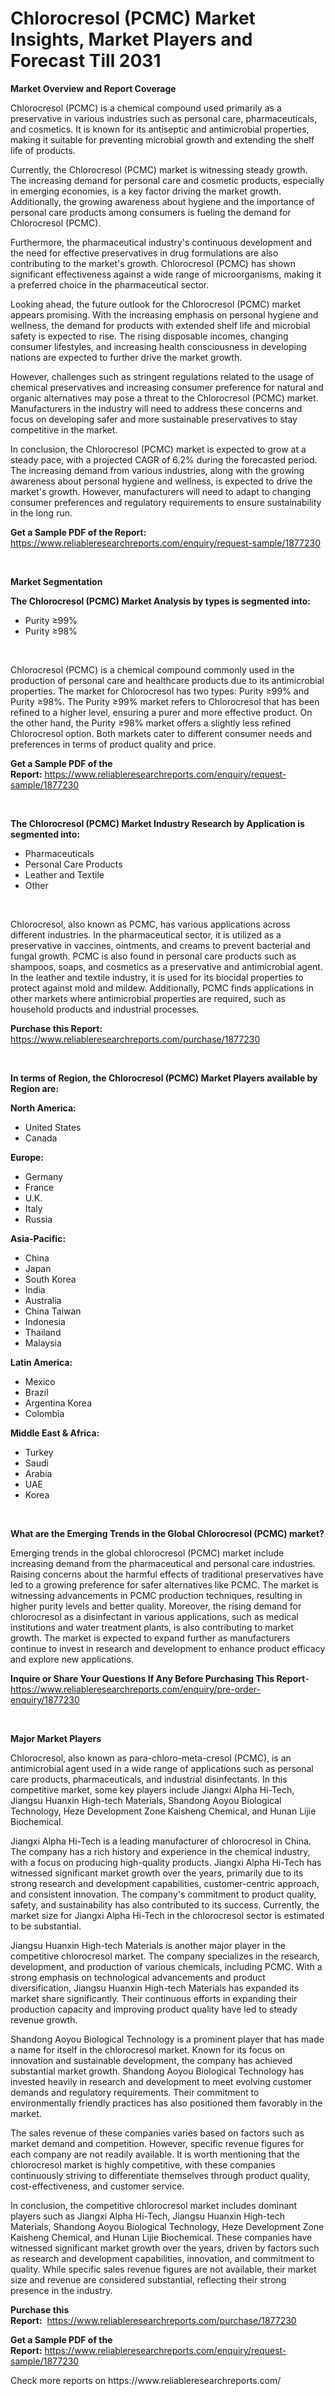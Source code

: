<p><h1>Chlorocresol (PCMC) Market Insights, Market Players and Forecast Till 2031</h1></p><p><strong>Market Overview and Report Coverage</strong></p>
<p><p>Chlorocresol (PCMC) is a chemical compound used primarily as a preservative in various industries such as personal care, pharmaceuticals, and cosmetics. It is known for its antiseptic and antimicrobial properties, making it suitable for preventing microbial growth and extending the shelf life of products.</p><p>Currently, the Chlorocresol (PCMC) market is witnessing steady growth. The increasing demand for personal care and cosmetic products, especially in emerging economies, is a key factor driving the market growth. Additionally, the growing awareness about hygiene and the importance of personal care products among consumers is fueling the demand for Chlorocresol (PCMC).</p><p>Furthermore, the pharmaceutical industry's continuous development and the need for effective preservatives in drug formulations are also contributing to the market's growth. Chlorocresol (PCMC) has shown significant effectiveness against a wide range of microorganisms, making it a preferred choice in the pharmaceutical sector.</p><p>Looking ahead, the future outlook for the Chlorocresol (PCMC) market appears promising. With the increasing emphasis on personal hygiene and wellness, the demand for products with extended shelf life and microbial safety is expected to rise. The rising disposable incomes, changing consumer lifestyles, and increasing health consciousness in developing nations are expected to further drive the market growth.</p><p>However, challenges such as stringent regulations related to the usage of chemical preservatives and increasing consumer preference for natural and organic alternatives may pose a threat to the Chlorocresol (PCMC) market. Manufacturers in the industry will need to address these concerns and focus on developing safer and more sustainable preservatives to stay competitive in the market.</p><p>In conclusion, the Chlorocresol (PCMC) market is expected to grow at a steady pace, with a projected CAGR of 6.2% during the forecasted period. The increasing demand from various industries, along with the growing awareness about personal hygiene and wellness, is expected to drive the market's growth. However, manufacturers will need to adapt to changing consumer preferences and regulatory requirements to ensure sustainability in the long run.</p></p>
<p><strong>Get a Sample PDF of the Report:</strong> <a href="https://www.reliableresearchreports.com/enquiry/request-sample/1877230">https://www.reliableresearchreports.com/enquiry/request-sample/1877230</a></p>
<p>&nbsp;</p>
<p><strong>Market Segmentation</strong></p>
<p><strong>The Chlorocresol (PCMC) Market Analysis by types is segmented into:</strong></p>
<p><ul><li>Purity ≥99%</li><li>Purity ≥98%</li></ul></p>
<p>&nbsp;</p>
<p><p>Chlorocresol (PCMC) is a chemical compound commonly used in the production of personal care and healthcare products due to its antimicrobial properties. The market for Chlorocresol has two types: Purity ≥99% and Purity ≥98%. The Purity ≥99% market refers to Chlorocresol that has been refined to a higher level, ensuring a purer and more effective product. On the other hand, the Purity ≥98% market offers a slightly less refined Chlorocresol option. Both markets cater to different consumer needs and preferences in terms of product quality and price.</p></p>
<p><strong>Get a Sample PDF of the Report:</strong>&nbsp;<a href="https://www.reliableresearchreports.com/enquiry/request-sample/1877230">https://www.reliableresearchreports.com/enquiry/request-sample/1877230</a></p>
<p>&nbsp;</p>
<p><strong>The Chlorocresol (PCMC) Market Industry Research by Application is segmented into:</strong></p>
<p><ul><li>Pharmaceuticals</li><li>Personal Care Products</li><li>Leather and Textile</li><li>Other</li></ul></p>
<p>&nbsp;</p>
<p><p>Chlorocresol, also known as PCMC, has various applications across different industries. In the pharmaceutical sector, it is utilized as a preservative in vaccines, ointments, and creams to prevent bacterial and fungal growth. PCMC is also found in personal care products such as shampoos, soaps, and cosmetics as a preservative and antimicrobial agent. In the leather and textile industry, it is used for its biocidal properties to protect against mold and mildew. Additionally, PCMC finds applications in other markets where antimicrobial properties are required, such as household products and industrial processes.</p></p>
<p><strong>Purchase this Report:</strong>&nbsp; <a href="https://www.reliableresearchreports.com/purchase/1877230">https://www.reliableresearchreports.com/purchase/1877230</a></p>
<p>&nbsp;</p>
<p><strong>In terms of Region, the Chlorocresol (PCMC) Market Players available by Region are:</strong></p>
<p>
    <p> <strong> North America: </strong>
        <ul>
            <li>United States</li>
            <li>Canada</li>
        </ul>
        </p> 
    <p> <strong> Europe: </strong>
        <ul>
            <li>Germany</li>
            <li>France</li>
            <li>U.K.</li>
            <li>Italy</li>
            <li>Russia</li>
        </ul>
        </p> 
    <p> <strong> Asia-Pacific: </strong>
        <ul>
            <li>China</li>
            <li>Japan</li>
            <li>South Korea</li>
            <li>India</li>
            <li>Australia</li>
            <li>China Taiwan</li>
            <li>Indonesia</li>
            <li>Thailand</li>
            <li>Malaysia</li>
        </ul>
        </p> 
    <p> <strong> Latin America: </strong>
        <ul>
            <li>Mexico</li>
            <li>Brazil</li>
            <li>Argentina Korea</li>
            <li>Colombia</li>
        </ul>
        </p> 
    <p> <strong> Middle East & Africa: </strong>
        <ul>
            <li>Turkey</li>
            <li>Saudi</li>
            <li>Arabia</li>
            <li>UAE</li>
            <li>Korea</li>
        </ul>
    </p>
    </p>
<p>&nbsp;</p>
<p><strong>What are the Emerging Trends in the Global Chlorocresol (PCMC) market?</strong></p>
<p><p>Emerging trends in the global chlorocresol (PCMC) market include increasing demand from the pharmaceutical and personal care industries. Raising concerns about the harmful effects of traditional preservatives have led to a growing preference for safer alternatives like PCMC. The market is witnessing advancements in PCMC production techniques, resulting in higher purity levels and better quality. Moreover, the rising demand for chlorocresol as a disinfectant in various applications, such as medical institutions and water treatment plants, is also contributing to market growth. The market is expected to expand further as manufacturers continue to invest in research and development to enhance product efficacy and explore new applications.</p></p>
<p><strong>Inquire or Share Your Questions If Any Before Purchasing This Report</strong>- <a href="https://www.reliableresearchreports.com/enquiry/pre-order-enquiry/1877230">https://www.reliableresearchreports.com/enquiry/pre-order-enquiry/1877230</a></p>
<p>&nbsp;</p>
<p><strong>Major Market Players</strong></p>
<p><p>Chlorocresol, also known as para-chloro-meta-cresol (PCMC), is an antimicrobial agent used in a wide range of applications such as personal care products, pharmaceuticals, and industrial disinfectants. In this competitive market, some key players include Jiangxi Alpha Hi-Tech, Jiangsu Huanxin High-tech Materials, Shandong Aoyou Biological Technology, Heze Development Zone Kaisheng Chemical, and Hunan Lijie Biochemical.</p><p>Jiangxi Alpha Hi-Tech is a leading manufacturer of chlorocresol in China. The company has a rich history and experience in the chemical industry, with a focus on producing high-quality products. Jiangxi Alpha Hi-Tech has witnessed significant market growth over the years, primarily due to its strong research and development capabilities, customer-centric approach, and consistent innovation. The company's commitment to product quality, safety, and sustainability has also contributed to its success. Currently, the market size for Jiangxi Alpha Hi-Tech in the chlorocresol sector is estimated to be substantial.</p><p>Jiangsu Huanxin High-tech Materials is another major player in the competitive chlorocresol market. The company specializes in the research, development, and production of various chemicals, including PCMC. With a strong emphasis on technological advancements and product diversification, Jiangsu Huanxin High-tech Materials has expanded its market share significantly. Their continuous efforts in expanding their production capacity and improving product quality have led to steady revenue growth.</p><p>Shandong Aoyou Biological Technology is a prominent player that has made a name for itself in the chlorocresol market. Known for its focus on innovation and sustainable development, the company has achieved substantial market growth. Shandong Aoyou Biological Technology has invested heavily in research and development to meet evolving customer demands and regulatory requirements. Their commitment to environmentally friendly practices has also positioned them favorably in the market.</p><p>The sales revenue of these companies varies based on factors such as market demand and competition. However, specific revenue figures for each company are not readily available. It is worth mentioning that the chlorocresol market is highly competitive, with these companies continuously striving to differentiate themselves through product quality, cost-effectiveness, and customer service.</p><p>In conclusion, the competitive chlorocresol market includes dominant players such as Jiangxi Alpha Hi-Tech, Jiangsu Huanxin High-tech Materials, Shandong Aoyou Biological Technology, Heze Development Zone Kaisheng Chemical, and Hunan Lijie Biochemical. These companies have witnessed significant market growth over the years, driven by factors such as research and development capabilities, innovation, and commitment to quality. While specific sales revenue figures are not available, their market size and revenue are considered substantial, reflecting their strong presence in the industry.</p></p>
<p><strong>Purchase this Report:</strong>&nbsp;&nbsp;<a href="https://www.reliableresearchreports.com/purchase/1877230">https://www.reliableresearchreports.com/purchase/1877230</a></p>
<p></p>
<p><strong>Get a Sample PDF of the Report:</strong>&nbsp;<a href="https://www.reliableresearchreports.com/enquiry/request-sample/1877230">https://www.reliableresearchreports.com/enquiry/request-sample/1877230</a></p>
<p>Check more reports on https://www.reliableresearchreports.com/</p>